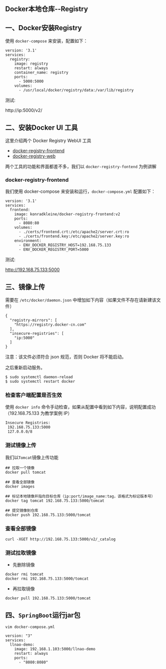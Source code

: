 ## Docker本地仓库--Registry

## 一、Docker安装Registry

使用 `docker-compose` 来安装，配置如下：

```
version: '3.1'
services:
  registry:
    image: registry
    restart: always
    container_name: registry
    ports:
      - 5000:5000
    volumes:
      - /usr/local/docker/registry/data:/var/lib/registry
```

测试:

http://ip:5000/v2/



## 二、安装Docker UI 工具

这里介绍两个 Docker Registry WebUI 工具

- [docker-registry-frontend](https://github.com/kwk/docker-registry-frontend)
- [docker-registry-web](https://hub.docker.com/r/hyper/docker-registry-web/)

两个工具的功能和界面都差不多，我们以 `docker-registry-fontend` 为例讲解

### docker-registry-frontend

我们使用 docker-compose 来安装和运行，`docker-compose.yml` 配置如下：

```
version: '3.1'
services:
  frontend:
    image: konradkleine/docker-registry-frontend:v2
    ports:
      - 8080:80
    volumes:
      - ./certs/frontend.crt:/etc/apache2/server.crt:ro
      - ./certs/frontend.key:/etc/apache2/server.key:ro
    environment:
      - ENV_DOCKER_REGISTRY_HOST=192.168.75.133
      - ENV_DOCKER_REGISTRY_PORT=5000
```

测试:

http://192.168.75.133:5000

## 三、镜像上传

需要在 `/etc/docker/daemon.json` 中增加如下内容（如果文件不存在请新建该文件）

```
{
  "registry-mirrors": [
    "https://registry.docker-cn.com"
  ],
  "insecure-registries": [
    "ip:5000"
  ]
}
```

注意：该文件必须符合 json 规范，否则 Docker 将不能启动。

之后重新启动服务。

```
$ sudo systemctl daemon-reload
$ sudo systemctl restart docker
```

### 检查客户端配置是否生效

使用 `docker info` 命令手动检查，如果从配置中看到如下内容，说明配置成功（192.168.75.133 为教学案例 IP）

```
Insecure Registries:
 192.168.75.133:5000
 127.0.0.0/8
```

### 测试镜像上传

我们以`Tomcat`镜像上传功能

```
## 拉取一个镜像
docker pull tomcat

## 查看全部镜像
docker images

## 标记本地镜像并指向目标仓库（ip:port/image_name:tag，该格式为标记版本号）
docker tag tomcat 192.168.75.133:5000/tomcat

## 提交镜像到仓库
docker push 192.168.75.133:5000/tomcat
```

### 查看全部镜像

```
curl -XGET http://192.168.75.133:5000/v2/_catalog
```

### 测试拉取镜像

- 先删除镜像

```
docker rmi tomcat
docker rmi 192.168.75.133:5000/tomcat
```

- 再拉取镜像

```
docker pull 192.168.75.133:5000/tomcat
```

## 四、`SpringBoot`运行jar包

```
vim docker-compose.yml
```

```
version: "3"
services:
  llnao-demo:
    image: 192.168.1.103:5000/llnao-demo
    restart: always
    ports:
      - "8080:8080"
```